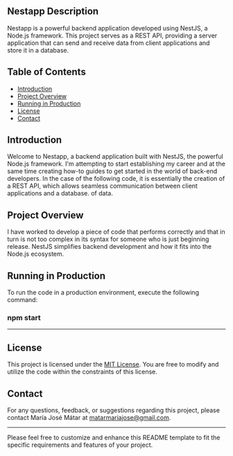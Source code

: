 ## Nestapp Description

Nestapp is a powerful backend application developed using NestJS, a Node.js framework. This project serves as a REST API, providing a server application that can send and receive data from client applications and store it in a database.

## Table of Contents

- [Introduction](#introduction)
- [Project Overview](#project-overview)
- [Running in Production](#running-in-production)
- [License](#license)
- [Contact](#contact)

## Introduction

Welcome to Nestapp, a backend application built with NestJS, the powerful Node.js framework. 
I'm attempting to start establishing my career and at the same time creating how-to guides to get started in the world of back-end developers. In the case of the following code, it is essentially the creation of a REST API, which allows seamless communication between client applications and a database. of data.

## Project Overview

I have worked to develop a piece of code that performs correctly and that in turn is not too complex in its syntax for someone who is just beginning release. NestJS simplifies backend development and how it fits into the Node.js ecosystem.


## Running in Production

To run the code in a production environment, execute the following command:

### npm start 

---

## License

This project is licensed under the [MIT License](LICENSE). You are free to modify and utilize the code within the constraints of this license.

## Contact

For any questions, feedback, or suggestions regarding this project, please contact María José Mátar at matarmariajose@gmail.com.

---

Please feel free to customize and enhance this README template to fit the specific requirements and features of your project.

